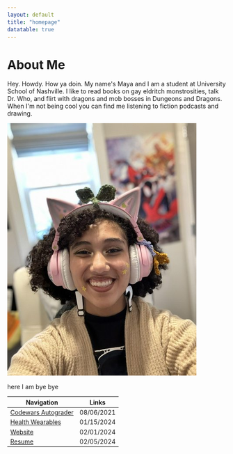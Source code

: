 ```yaml
---
layout: default
title: "homepage"
datatable: true
---
```


# About Me
Hey. Howdy. How ya doin. My name's Maya and I am a student at University School of Nashville. I like to read books on gay eldritch monstrosities, talk Dr. Who, and flirt with dragons and mob bosses in Dungeons and Dragons. When I'm not being cool you can find me listening to fiction podcasts and drawing. 

![me looking awesome](image.png)

here I am bye bye

<div class="datatable-begin"></div>

 Navigation                            | Links 
 ------------------------------------- | ------------ | 
 [Codewars Autograder](./autograder.md)| 08/06/2021   |
 [Health Wearables](./healthwear.md)   | 01/15/2024   |
 [Website](./website.md)               | 02/01/2024   | 
 [Resume](./resume.md)                 | 02/05/2024   | 

<div class="datatable-end"></div>